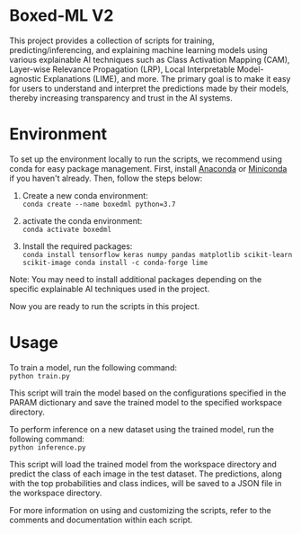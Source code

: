 # Boxed-ML V2

This project provides a collection of scripts for training, predicting/inferencing, and explaining machine learning models using various explainable AI techniques such as Class Activation Mapping (CAM), Layer-wise Relevance Propagation (LRP), Local Interpretable Model-agnostic Explanations (LIME), and more. The primary goal is to make it easy for users to understand and interpret the predictions made by their models, thereby increasing transparency and trust in the AI systems.

# Environment
To set up the environment locally to run the scripts, we recommend using conda for easy package management. First, install [Anaconda](https://www.anaconda.com/products/distribution) or [Miniconda](https://docs.conda.io/en/latest/miniconda.html) if you haven't already. Then, follow the steps below:

1. Create a new conda environment:  
`conda create --name boxedml python=3.7`   
2. activate the conda environment:  
`conda activate boxedml`   

3.  Install the required packages:  
`conda install tensorflow keras numpy pandas matplotlib scikit-learn scikit-image
conda install -c conda-forge lime`

Note: You may need to install additional packages depending on the specific explainable AI techniques used in the project.  

Now you are ready to run the scripts in this project.  

# Usage
To train a model, run the following command:  
`python train.py`

This script will train the model based on the configurations specified in the PARAM dictionary and save the trained model to the specified workspace directory.  

To perform inference on a new dataset using the trained model, run the following command:  
`python inference.py`

This script will load the trained model from the workspace directory and predict the class of each image in the test dataset. The predictions, along with the top probabilities and class indices, will be saved to a JSON file in the workspace directory.  

For more information on using and customizing the scripts, refer to the comments and documentation within each script.




